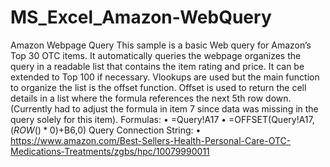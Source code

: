 # MS_Excel_Amazon-WebQuery
Amazon Webpage Query  This sample is a basic Web query for Amazon’s Top 30 OTC items. It automatically queries the webpage organizes the query in a readable list that contains the item rating and price. It can be extended to Top 100 if necessary. Vlookups are used but the main function to organize the list is the offset function. Offset is used to return the cell details in a list where the formula references the next 5th row down. (Currently had to adjust the formula in item 7 since data was missing in the query solely for this item).  Formulas:  • =Query!A17  • =OFFSET(Query!A$17,(ROW()*0)+$B6,0)  Query Connection String:  • https://www.amazon.com/Best-Sellers-Health-Personal-Care-OTC-Medications-Treatments/zgbs/hpc/10079990011
